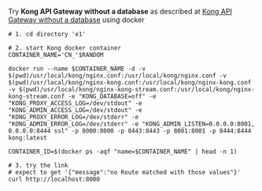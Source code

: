 Try **Kong API Gateway without a database** as described at [Kong API Gateway without a database](https://hub.docker.com/_/kong) using docker

```
# 1. cd directory 'e1'

# 2. start Kong docker container
CONTAINER_NAME='CN_'$RANDOM

docker run --name $CONTAINER_NAME -d -v $(pwd)/usr/local/kong/nginx.conf:/usr/local/kong/nginx.conf -v $(pwd)/usr/local/kong/nginx-kong.conf:/usr/local/kong/nginx-kong.conf -v $(pwd)/usr/local/kong/nginx-kong-stream.conf:/usr/local/kong/nginx-kong-stream.conf -e "KONG_DATABASE=off" -e "KONG_PROXY_ACCESS_LOG=/dev/stdout" -e "KONG_ADMIN_ACCESS_LOG=/dev/stdout" -e "KONG_PROXY_ERROR_LOG=/dev/stderr" -e "KONG_ADMIN_ERROR_LOG=/dev/stderr" -e "KONG_ADMIN_LISTEN=0.0.0.0:8001, 0.0.0.0:8444 ssl" -p 8000:8000 -p 8443:8443 -p 8001:8001 -p 8444:8444 kong:latest

CONTAINER_ID=$(docker ps -aqf "name=$CONTAINER_NAME" | head -n 1)

# 3. try the link
# expect to get '{"message":"no Route matched with those values"}'
curl http://localhost:8000

```